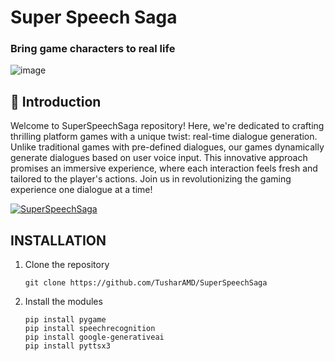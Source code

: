 # Super Speech Saga
### Bring game characters to real life

![image](https://github.com/TusharAMD/SuperSpeechSaga/assets/59115865/873e6774-8f45-4b91-b78f-0b005938ce3e)

## 📖 Introduction 
Welcome to SuperSpeechSaga repository! Here, we're dedicated to crafting thrilling platform games with a unique twist: real-time dialogue generation. Unlike traditional games with pre-defined dialogues, our games dynamically generate dialogues based on user voice input. This innovative approach promises an immersive experience, where each interaction feels fresh and tailored to the player's actions. Join us in revolutionizing the gaming experience one dialogue at a time!

[![SuperSpeechSaga](https://i.ibb.co/5svVSqH/Super-Speech-Saga-0-2-screenshot.png)](https://youtu.be/Uws-0axWJnY)


## INSTALLATION
1. Clone the repository
   ```
   git clone https://github.com/TusharAMD/SuperSpeechSaga
   ```
2. Install the modules
   ```
   pip install pygame
   pip install speechrecognition
   pip install google-generativeai
   pip install pyttsx3
   ```
